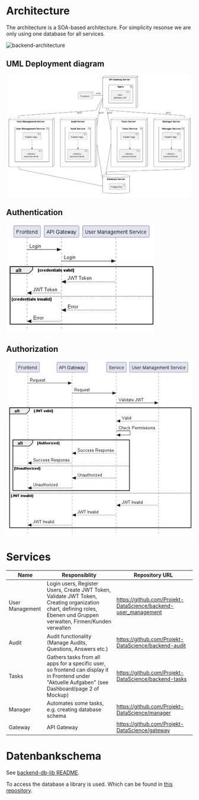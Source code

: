 # Architecture

The architecture is a SOA-based architecture. For simplicity resonse we are only using one database for all services.

![backend-architecture](https://user-images.githubusercontent.com/39222224/210972045-d537a855-bdf6-49bf-bede-e39c4a8a8b1c.jpg)

## UML Deployment diagram

![deployment-diagram](./diagrams/deployment.png)

## Authentication

![authentication-sequence-diagram](./diagrams/authentication.png)

## Authorization

![authorization-sequence-diagram](./diagrams/authorization.png)

# Services

| Name            | Responsiblity                                                                                                                                                         | Repository URL                                                 |
| --------------- | --------------------------------------------------------------------------------------------------------------------------------------------------------------------- | -------------------------------------------------------------- |
| User Management | Login users, Register Users, Create JWT Token, Validate JWT Token, Creating organization chart, defining roles, Ebenen und Gruppen verwalten, Firmen/Kunden verwalten | https://github.com/Projekt-DataScience/backend-user_management |
| Audit           | Audit functionality (Manage Audits, Questions, Answers etc.)                                                                                                          | https://github.com/Projekt-DataScience/backend-audit           |
| Tasks           | Gathers tasks from all apps for a specific user, so frontend can display it in Frontend under "Aktuelle Aufgaben" (see Dashboard/page 2 of Mockup)                    | https://github.com/Projekt-DataScience/backend-tasks           |
| Manager         | Automates some tasks, e.g. creating database schema                                                                                                                   | https://github.com/Projekt-DataScience/manager                 |
| Gateway         | API Gateway                                                                                                                                                           | https://github.com/Projekt-DataScience/gateway                 |

# Datenbankschema

See [backend-db-lib README](https://github.com/Projekt-DataScience/backend-db-lib/blob/main/README.md).

To access the database a library is used. Which can be found in [this repository](https://github.com/Projekt-DataScience/backend-db-lib).
